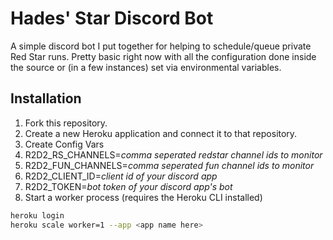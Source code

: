 # Hades' Star Discord Bot

A simple discord bot I put together for helping to schedule/queue private Red Star runs. Pretty
basic right now with all the configuration done inside the source or (in a few instances) set
via environmental variables.

## Installation

1. Fork this repository.
2. Create a new Heroku application and connect it to that repository.
3. Create Config Vars
  1. R2D2_RS_CHANNELS=_comma seperated redstar channel ids to monitor_
  2. R2D2_FUN_CHANNELS=_comma seperated fun channel ids to monitor_
  2. R2D2_CLIENT_ID=_client id of your discord app_
  3. R2D2_TOKEN=_bot token of your discord app's bot_
4. Start a worker process (requires the Heroku CLI installed)

```bash
heroku login
heroku scale worker=1 --app <app name here>
```
